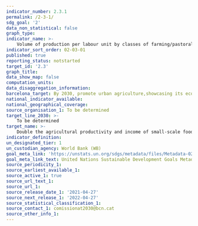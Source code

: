 ```yaml
---
indicator_number: 2.3.1
permalink: /2-3-1/
sdg_goal: '2'
data_non_statistical: false
graph_type: 
indicator_name: >-
    Volume of production per labour unit by classes of farming/pastoral/forestry enterprise size
indicator_sort_order: 02-03-01
published: true
reporting_status: notstarted
target_id: '2.3'
graph_title: 
data_show_map: false
computation_units: 
data_disaggregation_information:
barcelona_target: By 2030, promote urban agriculture,showcasing its economic, ecological and social benefits
national_indicator_available: 
national_geographical_coverage:  
source_organisation_1: To be determined
target_line_2030: >-
    To be determined
target_name: >-
    Double the agricultural productivity and income of small-scale food producers, especially women, indigenous peoples, family farmers, pastoralists and fishers,  including through secure and equal access to land, other productive resources and inputs, knowledge, financial services, markets and opportunities for value addition and non-agricultural employment
indicator_definition:
un_designated_tier: 1
un_custodian_agency: World Bank (WB)
goal_meta_link: 'https://unstats.un.org/sdgs/metadata/files/Metadata-02-03-01.pdf'
goal_meta_link_text: United Nations Sustainable Development Goals Metadata (pdf 894kB)
source_periodicity_1: 
source_earliest_available_1: 
source_active_1: true
source_url_text_1: 
source_url_1: 
source_release_date_1: '2021-04-27'
source_next_release_1: '2022-04-27'
source_statistical_classification_1: 
source_contact_1: comissionat2030@bcn.cat
source_other_info_1:
---
```

